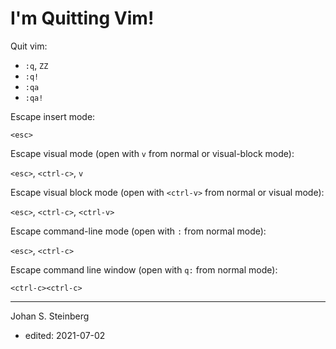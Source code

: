 # I'm Quitting Vim!

Quit vim:

- `:q`, `ZZ`
- `:q!`
- `:qa`
- `:qa!`

Escape insert mode:

`<esc>`

Escape visual mode (open with `v` from normal or visual-block mode):

`<esc>`, `<ctrl-c>`, `v`

Escape visual block mode (open with `<ctrl-v>` from normal or visual mode):

`<esc>`, `<ctrl-c>`, `<ctrl-v>`

Escape command-line mode (open with `:` from normal mode):

`<esc>`, `<ctrl-c>`

Escape command line window (open with `q:` from normal mode):

`<ctrl-c><ctrl-c>`

---
Johan S. Steinberg
- edited: 2021-07-02
